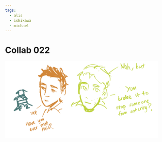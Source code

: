```yaml
---
tags:
  - alis
  - ishikawa
  - michael
---
```


# Collab 022

<img src="assets/2025-04-03_panel-037.png">
